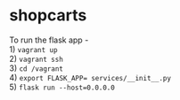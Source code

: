 # shopcarts

To run the flask app -  
    1) ``` vagrant up ```  
    2) ``` vagrant ssh ```   
    3) ``` cd /vagrant ```   
    4) ``` export FLASK_APP= services/__init__.py ```  
    5) ``` flask run --host=0.0.0.0 ```   
